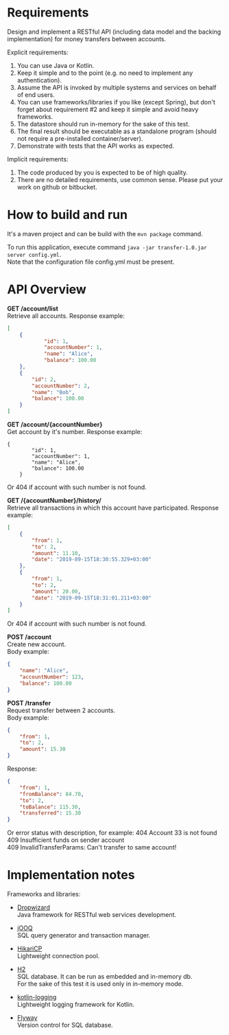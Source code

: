 # Requirements

Design and implement a RESTful API (including data model and the backing implementation) for
money transfers between accounts.

Explicit requirements:
1. You can use Java or Kotlin.
2. Keep it simple and to the point (e.g. no need to implement any authentication).
3. Assume the API is invoked by multiple systems and services on behalf of end users.
4. You can use frameworks/libraries if you like (except Spring), but don't forget about
requirement #2 and keep it simple and avoid heavy frameworks.
5. The datastore should run in-memory for the sake of this test.
6. The final result should be executable as a standalone program (should not require a
pre-installed container/server).
7. Demonstrate with tests that the API works as expected.

Implicit requirements:
1. The code produced by you is expected to be of high quality.
2. There are no detailed requirements, use common sense.
Please put your work on github or bitbucket.

# How to build and run

It's a maven project and can be build with the `mvn package` command.

To run this application, execute command `java -jar transfer-1.0.jar server config.yml`.  
Note that the configuration file config.yml must be present.

# API Overview

**GET     /account/list**  
Retrieve all accounts.
Response example:
```json
[
    {
            "id": 1,
            "accountNumber": 1,
            "name": "Alice",
            "balance": 100.00
    },
    {
        "id": 2,
        "accountNumber": 2,
        "name": "Bob",
        "balance": 100.00
    }
]
```
              
**GET     /account/{accountNumber}**  
Get account by it's number.
Response example:  
```
{
        "id": 1,
        "accountNumber": 1,
        "name": "Alice",
        "balance": 100.00
    }
```
Or 404 if account with such number is not found.

**GET     /{accountNumber}/history/**  
Retrieve all transactions in which this account have participated.
Response example:  
```json
[
    {
        "from": 1,
        "to": 2,
        "amount": 11.10,
        "date": "2019-09-15T18:30:55.329+03:00"
    },
    {
        "from": 1,
        "to": 2,
        "amount": 20.00,
        "date": "2019-09-15T18:31:01.211+03:00"
    }
]
```
Or 404 if account with such number is not found.

**POST    /account**  
Create new account.  
Body example:  
```json
{
	"name": "Alice",
	"accountNumber": 123,
	"balance": 100.00
}
```

**POST    /transfer**  
Request transfer between 2 accounts.  
Body example:
```json
{
	"from": 1,
	"to": 2,
	"amount": 15.30
}
```
Response:   
```json
{
    "from": 1,
    "fromBalance": 84.70,
    "to": 2,
    "toBalance": 115.30,
    "transferred": 15.30
}
```
Or error status with description, for example:
404 Account 33 is not found  
409 Insufficient funds on sender account  
409 InvalidTransferParams: Can't transfer to same account!
 

# Implementation notes

Frameworks and libraries:

* [Dropwizard](https://www.dropwizard.io/)  
Java framework for RESTful web services development. 

* [jOOQ](https://www.jooq.org/)  
SQL query generator and transaction manager.

* [HikariCP](https://github.com/brettwooldridge/HikariCP)  
Lightweight connection pool.

* [H2](http://www.h2database.com/)  
SQL database. It can be run as embedded and in-memory db.   
For the sake of this test it is used only in in-memory mode.

* [kotlin-logging](https://github.com/MicroUtils/kotlin-logging)  
Lightweight logging framework for Kotlin.

* [Flyway](https://flywaydb.org/)  
Version control for SQL database.
